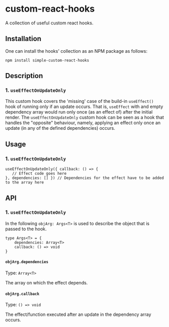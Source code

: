 # custom-react-hooks
A collection of useful custom react hooks.

## Installation
One can install the hooks' collection as an NPM package as follows: 

```
npm install simple-custom-react-hooks
```

## Description

### 1. `useEffectOnUpdateOnly`

This custom hook covers the 'missing' case of the build-in `useEffect()` hook of running only if an update occurs. That is, `useEffect` with and empty dependency array would run only once (as an effect of) after the initial render.
The `useEffectOnUpdateOnly` custom hook can be seen as a hook that handles the "opposite" behaviour, namely, applying an effect only once an update (in any of the defined dependencies) occurs.

## Usage

### 1. `useEffectOnUpdateOnly`

```
useEffectOnUpdateOnly({ callback: () => {
   // Effect code goes here 
}, dependencies: [] }) // Dependencies for the effect have to be added to the array here
```


## API

### 1. `useEffectOnUpdateOnly`
In the following `objArg: Args<T>` is used to describe the object that is passed to the hook.

```
type Args<T> = {
    dependencies: Array<T>
    callback: () => void
}
```

#### `objArg.dependencies`
Type: `Array<T>`

The array on which the effect depends.

#### `objArg.callback`
Type: `() => void`

The effect/function executed after an update in the dependency array occurs.
